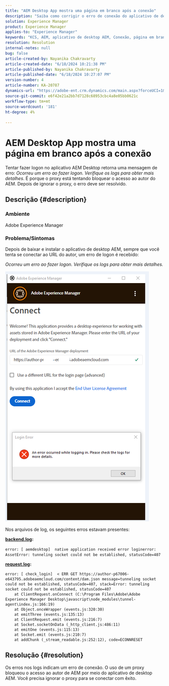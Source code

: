 ```yaml
---
title: "AEM Desktop App mostra uma página em branco após a conexão"
description: "Saiba como corrigir o erro de conexão do aplicativo de desktop do Adobe Experience Manager. Tente ignorar o proxy."
solution: Experience Manager
product: Experience Manager
applies-to: "Experience Manager"
keywords: "KCS, AEM, aplicativo de desktop AEM, Conexão, página em branco, erro de conexão"
resolution: Resolution
internal-notes: null
bug: false
article-created-by: Nayanika Chakravarty
article-created-date: "6/18/2024 10:21:38 PM"
article-published-by: Nayanika Chakravarty
article-published-date: "6/18/2024 10:27:07 PM"
version-number: 4
article-number: KA-20787
dynamics-url: "https://adobe-ent.crm.dynamics.com/main.aspx?forceUCI=1&pagetype=entityrecord&etn=knowledgearticle&id=6ac5de1e-c12d-ef11-840a-000d3a5b439f"
source-git-commit: e6f42e21a2bb7d7128c68953cbc4a8e05bb0621c
workflow-type: tm+mt
source-wordcount: '181'
ht-degree: 4%

---
```


# AEM Desktop App mostra uma página em branco após a conexão


Tentar fazer logon no aplicativo AEM Desktop retorna uma mensagem de erro: *Ocorreu um erro ao fazer logon. Verifique os logs para obter mais detalhes*. É porque o proxy está tentando bloquear o acesso ao autor do AEM. Depois de ignorar o proxy, o erro deve ser resolvido.

## Descrição {#description}


### <b>Ambiente</b>

Adobe Experience Manager

### <b>Problema/Sintomas</b>

Depois de baixar e instalar o aplicativo de desktop AEM, sempre que você tenta se conectar ao URL do autor, um erro de logon é recebido:

*Ocorreu um erro ao fazer logon. Verifique os logs para obter mais detalhes.*

![](assets/___72c5de1e-c12d-ef11-840a-000d3a5b439f___.png)

Nos arquivos de log, os seguintes erros estavam presentes:

<b><u>backend.log</u>:</b>

`error: [ aemdesktop]  native application received error loginerror: AssetError: tunneling socket could not be established, statusCode=407`

<b><u>request.log</u>:</b>


```
error: [ check_login]  < ERR GET https://author-p67006-e643795.adobeaemcloud.com/content/dam.json message=tunneling socket could not be established, statusCode=407, stack=Error: tunneling socket could not be established, statusCode=407
    at ClientRequest.onConnect (C:\Program Files\Adobe\Adobe Experience Manager Desktop\javascript\node_modules\tunnel-agent\index.js:166:19)
    at Object.onceWrapper (events.js:320:30)
    at emitThree (events.js:135:13)
    at ClientRequest.emit (events.js:216:7)
    at Socket.socketOnData (_http_client.js:486:11)
    at emitOne (events.js:115:13)
    at Socket.emit (events.js:210:7)
    at addChunk (_stream_readable.js:252:12), code=ECONNRESET
```



## Resolução {#resolution}


Os erros nos logs indicam um erro de conexão. O uso de um proxy bloqueou o acesso ao autor de AEM por meio do aplicativo de desktop AEM. Você precisa ignorar o proxy para se conectar com êxito.
